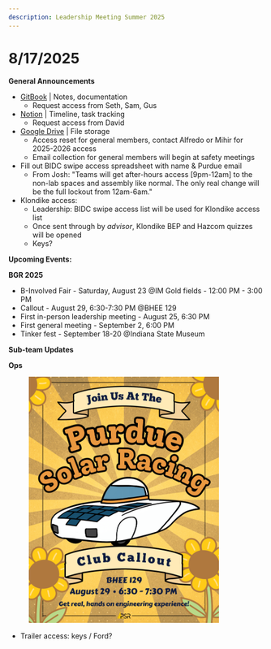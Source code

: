 ```yaml
---
description: Leadership Meeting Summer 2025
---
```


# 8/17/2025

**General Announcements**

* [GitBook](https://app.gitbook.com/o/VgqQpOyMtIqpSG170vlO/s/UuRMvpyeM6qdlkjmzeYV/) | Notes, documentation
  * Request access from Seth, Sam, Gus
* [Notion](https://www.notion.so/1e769fc04635804cbf0dc10664dbc7b6?v=1e769fc04635808ab9b1000c6272e030) | Timeline, task tracking
  * Request access from David
* [Google Drive](https://drive.google.com/drive/folders/0AKxDeNG8SvqIUk9PVA) | File storage
  * Access reset for general members, contact Alfredo or Mihir for 2025-2026 access
  * Email collection for general members will begin at safety meetings
* Fill out BIDC swipe access spreadsheet with name & Purdue email
  * From Josh: "Teams will get after-hours access \[9pm-12am] to the non-lab spaces and assembly like normal. The only real change will be the full lockout from 12am-6am."
* Klondike access:
  * Leadership: BIDC swipe access list will be used for Klondike access list
  * Once sent through by _advisor_, Klondike BEP and Hazcom quizzes will be opened
  * Keys?



**Upcoming Events:**

**BGR 2025**

* B-Involved Fair - Saturday, August 23 @IM Gold fields - 12:00 PM - 3:00 PM
* Callout - August 29, 6:30-7:30 PM @BHEE 129&#x20;
* First in-person leadership meeting - August 25, 6:30 PM
* First general meeting - September 2, 6:00 PM
* Tinker fest - September 18-20 @Indiana State Museum



**Sub-team Updates**



**Ops**

<div align="left"><figure><img src="../.gitbook/assets/image (74).png" alt="" width="375"><figcaption></figcaption></figure></div>

* Trailer access: keys / Ford?

